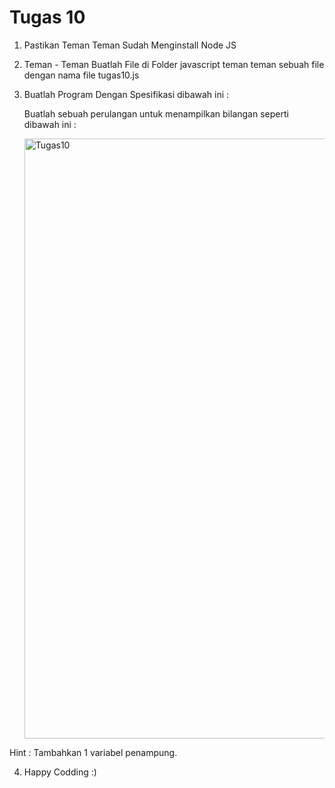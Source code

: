 # Tugas 10

1. Pastikan Teman Teman Sudah Menginstall Node JS

2. Teman - Teman Buatlah File di Folder javascript teman teman sebuah file dengan nama file tugas10.js

3. Buatlah Program Dengan Spesifikasi dibawah ini :

    Buatlah sebuah perulangan untuk menampilkan bilangan seperti dibawah ini :

    <img width="960" alt="Tugas10" src="https://lh6.googleusercontent.com/tvtOc2u83a9fqQfOxVazgkAHHIi5jULQL4qTwWuQzedSJCaH5ltpQtRfMu9CVOPkhjKI_IJDeXo57OHte12tdSq3j32okiSEPhgkxG6ZRlWSpYTLJqY0haW1vmnTrA9lKOQhJzZmMK5H_yk"></img>

Hint : Tambahkan 1 variabel penampung.

4. Happy Codding :)